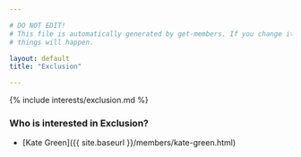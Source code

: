 ```yaml
---

# DO NOT EDIT!
# This file is automatically generated by get-members. If you change it, bad
# things will happen.

layout: default
title: "Exclusion"

---
```


{% include interests/exclusion.md %}

### Who is interested in Exclusion?


* [Kate Green]({{ site.baseurl }}/members/kate-green.html)
